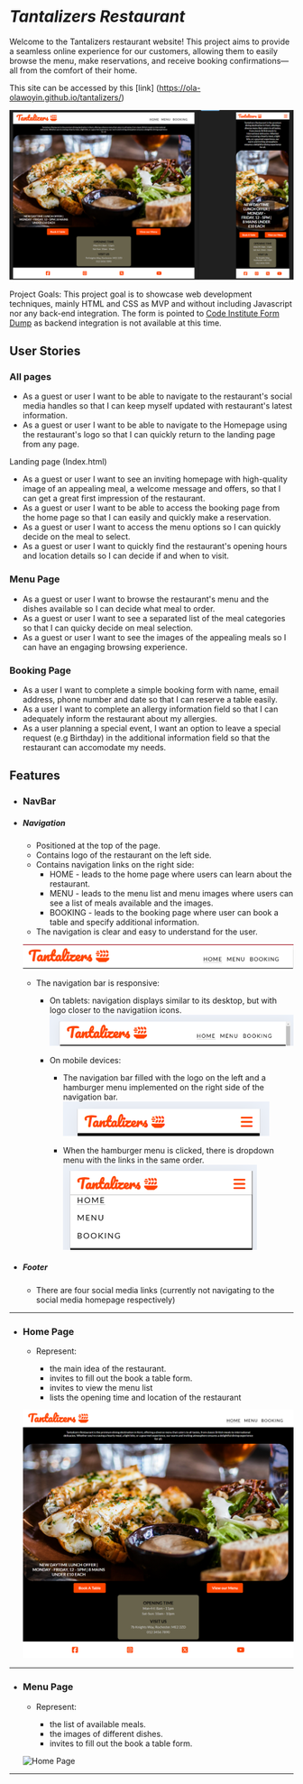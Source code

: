 # *Tantalizers Restaurant*
Welcome to the Tantalizers restaurant website! This project aims to provide a seamless online experience for our customers, allowing them to easily browse the menu, make reservations, and receive booking confirmations—all from the comfort of their home.

This site can be accessed by this [link] (https://ola-olawoyin.github.io/tantalizers/)

![Responsive Mockup](documentation/responsive_mockup.png)


Project Goals:
This project goal is to showcase web development techniques, mainly HTML and CSS as MVP and without including Javascript nor any back-end integration.
The form is pointed to [Code Institute Form Dump](https://formdump.codeinstitute.net) as backend integration is not available at this time.

## User Stories

### All pages
* As a guest or user I want to be able to navigate to the restaurant's social media handles so that I can keep myself updated with restaurant's latest information.
* As a guest or user I want to be able to navigate to the Homepage using the restaurant's logo so that I can quickly return to the landing page from any page.

Landing page (Index.html)
* As a guest or user I want to see an inviting homepage with high-quality image of an appealing meal, a welcome message and offers, so that I can get a great first impression of the restaurant.
* As a guest or user I want to be able to access the booking page from the home page so that I can easily and quickly make a reservation.
* As a guest or user I want to access the menu options so I can quickly decide on the meal to select.
* As a guest or user I want to quickly find the restaurant's opening hours and location details so I can decide if and when to visit.

### Menu Page
* As a guest or user I want to browse the restaurant's menu and the dishes available so I can decide what meal to order.
* As a guest or user I want to see a separated list of the meal categories so that I can quicky decide on meal selection.
* As a guest or user I want to see the images of the appealing meals so I can have an engaging browsing experience.

### Booking Page
* As a user I want to complete a simple booking form with name, email address, phone number and date so that I can reserve a table easily.
* As a user I want to complete an allergy information field so that I can adequately inform the restaurant about my allergies.
* As a user planning a special event, I want an option to leave a special request (e.g Birthday) in the additional information field so that the restaurant can   accomodate my needs.

## Features

+ ### NavBar

+ ##### Navigation
    - Positioned at the top of the page.
    - Contains logo of the restaurant on the left side.
    - Contains navigation links on the right side:
        * HOME - leads to the home page where users can learn about the restaurant.
        * MENU - leads to the menu list and menu images where users can see a list of meals available and the images.
        * BOOKING - leads to the booking page where user can book a table and specify additional information.
    - The navigation is clear and easy to understand for the user.
    
    ![NavBar desktop](documentation/navbar_desktop.PNG)

    - The navigation bar is responsive:
        * On tablets: navigation displays similar to its desktop, but with logo closer to the navigatiion icons.
        ![NavBar Tablets](documentation/navbar_tablets.PNG)

        * On mobile devices: 
            - The navigation bar filled with the logo on the left and a hamburger menu implemented on the right side of the navigation bar.      
            ![NavBar Mobile Closed](documentation/navbar_mobile_closed.PNG)
        
            - When the hamburger menu is clicked, there is dropdown menu with the links in the same order.
            ![NavBar Mobile Open](documentation/navbar_mobile_open.PNG)

+ ##### Footer
    - There are four social media links (currently not navigating to the social media homepage respectively)

---

+  ### Home Page

    - Represent: 

        * the main idea of the restaurant.
        * invites to fill out the book a table form.
        * invites to view the menu list
        * lists the opening time and location of the restaurant

    ![Home Page](documentation/home-page.png)

---

+  ### Menu Page

    - Represent: 

        * the list of available meals.
        * the images of different dishes.
        * invites to fill out the book a table form.

    ![Home Page](documentation/menu-page.png)

---


